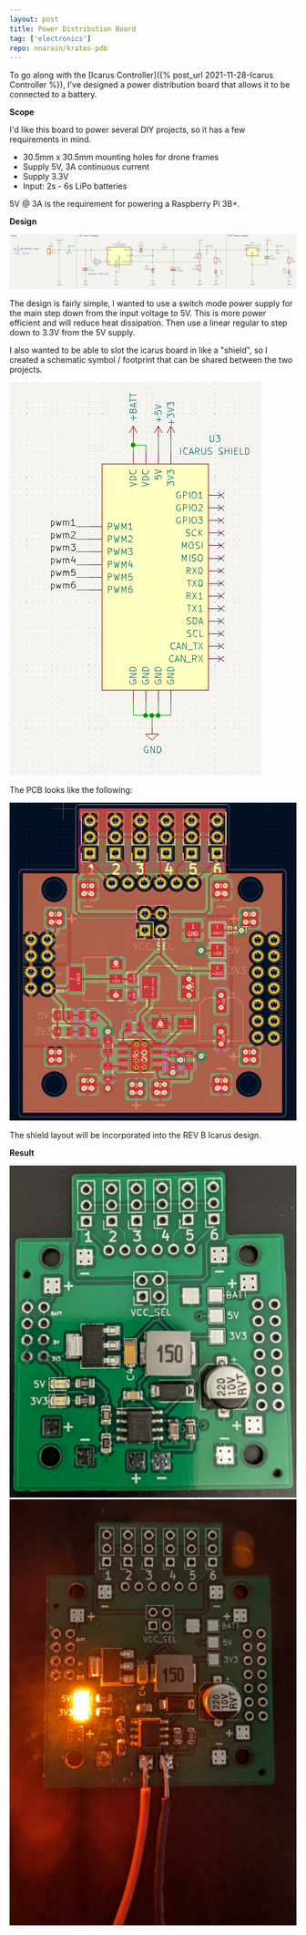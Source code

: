 ```yaml
---
layout: post
title: Power Distribution Board
tag: ['electronics']
repo: nnarain/kratos-pdb
---
```


To go along with the [Icarus Controller]({% post_url 2021-11-28-Icarus Controller %}), I've designed a power distribution board that allows it to be connected to a battery.

**Scope**

I'd like this board to power several DIY projects, so it has a few requirements in mind.

* 30.5mm x 30.5mm mounting holes for drone frames
* Supply 5V, 3A continuous current
* Supply 3.3V
* Input: 2s - 6s LiPo batteries

5V @ 3A is the requirement for powering a Raspberry Pi 3B+.

**Design**

![image not found!](/assets/2022/01/26/schematic.png)

The design is fairly simple, I wanted to use a switch mode power supply for the main step down from the input voltage to 5V. This is more power efficient and will reduce heat dissipation. Then use a linear regular to step down to 3.3V from the 5V supply.

I also wanted to be able to slot the icarus board in like a "shield", so I created a schematic symbol / footprint that can be shared between the two projects.

![image not found!](/assets/2022/01/26/shield.png)

The PCB looks like the following:

![image not found!](/assets/2022/01/26/layout.png)

The shield layout will be incorporated into the REV B Icarus design.

**Result**

![image not found!](/assets/2022/01/26/kratos.jpg)
![image not found!](/assets/2022/01/26/kratos-power-on.jpg)
